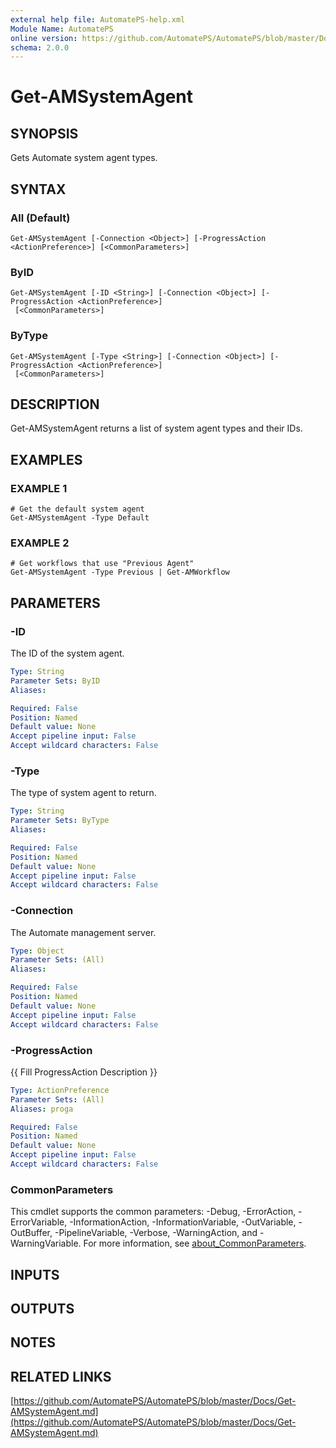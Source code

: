 ```yaml
---
external help file: AutomatePS-help.xml
Module Name: AutomatePS
online version: https://github.com/AutomatePS/AutomatePS/blob/master/Docs/Get-AMSystemAgent.md
schema: 2.0.0
---
```


# Get-AMSystemAgent

## SYNOPSIS
Gets Automate system agent types.

## SYNTAX

### All (Default)
```
Get-AMSystemAgent [-Connection <Object>] [-ProgressAction <ActionPreference>] [<CommonParameters>]
```

### ByID
```
Get-AMSystemAgent [-ID <String>] [-Connection <Object>] [-ProgressAction <ActionPreference>]
 [<CommonParameters>]
```

### ByType
```
Get-AMSystemAgent [-Type <String>] [-Connection <Object>] [-ProgressAction <ActionPreference>]
 [<CommonParameters>]
```

## DESCRIPTION
Get-AMSystemAgent returns a list of system agent types and their IDs.

## EXAMPLES

### EXAMPLE 1
```
# Get the default system agent
Get-AMSystemAgent -Type Default
```

### EXAMPLE 2
```
# Get workflows that use "Previous Agent"
Get-AMSystemAgent -Type Previous | Get-AMWorkflow
```

## PARAMETERS

### -ID
The ID of the system agent.

```yaml
Type: String
Parameter Sets: ByID
Aliases:

Required: False
Position: Named
Default value: None
Accept pipeline input: False
Accept wildcard characters: False
```

### -Type
The type of system agent to return.

```yaml
Type: String
Parameter Sets: ByType
Aliases:

Required: False
Position: Named
Default value: None
Accept pipeline input: False
Accept wildcard characters: False
```

### -Connection
The Automate management server.

```yaml
Type: Object
Parameter Sets: (All)
Aliases:

Required: False
Position: Named
Default value: None
Accept pipeline input: False
Accept wildcard characters: False
```

### -ProgressAction
{{ Fill ProgressAction Description }}

```yaml
Type: ActionPreference
Parameter Sets: (All)
Aliases: proga

Required: False
Position: Named
Default value: None
Accept pipeline input: False
Accept wildcard characters: False
```

### CommonParameters
This cmdlet supports the common parameters: -Debug, -ErrorAction, -ErrorVariable, -InformationAction, -InformationVariable, -OutVariable, -OutBuffer, -PipelineVariable, -Verbose, -WarningAction, and -WarningVariable. For more information, see [about_CommonParameters](http://go.microsoft.com/fwlink/?LinkID=113216).

## INPUTS

## OUTPUTS

## NOTES

## RELATED LINKS

[https://github.com/AutomatePS/AutomatePS/blob/master/Docs/Get-AMSystemAgent.md](https://github.com/AutomatePS/AutomatePS/blob/master/Docs/Get-AMSystemAgent.md)

